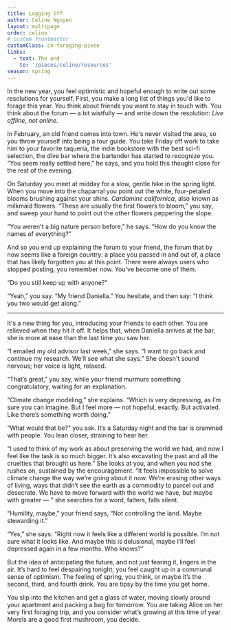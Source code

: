```yaml
---
title: Logging Off
author: Celine Nguyen
layout: multipage
order: celine
# custom frontmatter
customClass: cn-foraging-piece
links:
  - text: The end
    to: '/pieces/celine/resources'
season: spring
---
```


In the new year, you feel optimistic and hopeful enough to write out some resolutions for yourself. First, you make a long list of things you'd like to forage this year. You think about friends you want to stay in touch with. You think about the forum — a bit wistfully — and write down the resolution: *Live offline, not online.*

In February, an old friend comes into town. He's never visited the area, so you throw yourself into being a tour guide. You take Friday off work to take him to your favorite taqueria, the indie bookstore with the best sci-fi selection, the dive bar where the bartender has started to recognize you. “You seem really settled here,” he says, and you hold this thought close for the rest of the evening.

On Saturday you meet at midday for a slow, gentle hike in the spring light. When you move into the chaparral you point out the white, four-petaled blooms brushing against your shins. *Cardamine californica*, also known as milkmaid flowers. “These are usually the first flowers to bloom,” you say, and sweep your hand to point out the other flowers peppering the slope.

“You weren't a big nature person before,” he says. “How do you know the names of everything?”

And so you end up explaining the forum to your friend, the forum that by now seems like a foreign country: a place you passed in and out of, a place that has likely forgotten you at this point. There were always users who stopped posting, you remember now. You've become one of them.

“Do you still keep up with anyone?”

“Yeah,” you say. “My friend Daniella.” You hesitate, and then say: “I think you two would get along.”

---

It's a new thing for you, introducing your friends to each other. You are relieved when they hit it off. It helps that, when Daniella arrives at the bar, she is more at ease than the last time you saw her.

“I emailed my old advisor last week,” she says. “I want to go back and continue my research. We'll see what she says.” She doesn't sound nervous; her voice is light, relaxed.

“That’s great,” you say, while your friend murmurs something congratulatory, waiting for an explanation.

“Climate change modeling,” she explains. “Which is very depressing, as I’m sure you can imagine. But I feel more — not hopeful, exactly. But activated. Like there’s something worth doing.”

“What would that be?” you ask. It’s a Saturday night and the bar is crammed with people. You lean closer, straining to hear her.

“I used to think of my work as about preserving the world we had, and now I feel like the task is so much bigger. It’s also excavating the past and all the cruelties that brought us here.” She looks at you, and when you nod she rushes on, sustained by the encouragement. “It feels impossible to solve climate change the way we’re going about it now. We’re erasing other ways of living, ways that didn’t see the earth as a commodity to parcel out and desecrate. We have to move forward with the world we have, but maybe with greater — ” she searches for a word, falters, falls silent.

“Humility, maybe,” your friend says, “Not controlling the land. Maybe stewarding it.”  

“Yes,” she says. “Right now it feels like a different world is possible. I’m not sure what it looks like. And maybe this is delusional, maybe I’ll feel depressed again in a few months. Who knows?”

But the idea of anticipating the future, and not just fearing it, lingers in the air. It’s hard to feel despairing tonight; you feel caught up in a communal sense of optimism. The feeling of spring, you think, or maybe it’s the second, third, and fourth drink. You are tipsy by the time you get home.

You slip into the kitchen and get a glass of water, moving slowly around your apartment and packing a bag for tomorrow. You are taking Alice on her very first foraging trip, and you consider what’s growing at this time of year. Morels are a good first mushroom, you decide.
